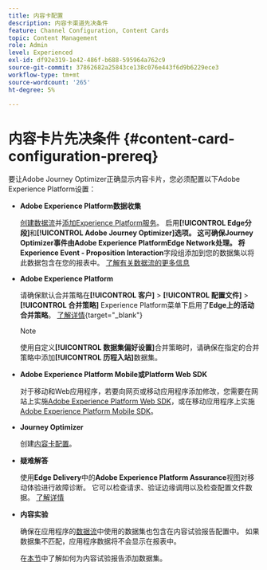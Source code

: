 ```yaml
---
title: 内容卡配置
description: 内容卡渠道先决条件
feature: Channel Configuration, Content Cards
topic: Content Management
role: Admin
level: Experienced
exl-id: df92e319-1e42-486f-b688-595964a762c9
source-git-commit: 37862682a25843ce138c076e443f6d9b6229ece3
workflow-type: tm+mt
source-wordcount: '265'
ht-degree: 5%

---
```


# 内容卡片先决条件 {#content-card-configuration-prereq}

要让Adobe Journey Optimizer正确显示内容卡片，您必须配置以下Adobe Experience Platform设置：

* **Adobe Experience Platform数据收集**

  [创建数据流](https://experienceleague.adobe.com/en/docs/experience-platform/datastreams/configure)并[添加Experience Platform服务](https://experienceleague.adobe.com/en/docs/experience-platform/datastreams/configure#aep)。 启用&#x200B;**[!UICONTROL Edge分段]**&#x200B;和&#x200B;**[!UICONTROL Adobe Journey Optimizer]**选项。 这可确保Journey Optimizer事件由Adobe Experience PlatformEdge Network处理。
将**Experience Event - Proposition Interaction**&#x200B;字段组添加到您的数据集以将此数据包含在您的报表中。 [了解有关数据流的更多信息](https://experienceleague.adobe.com/en/docs/experience-platform/datastreams/configure)

* **Adobe Experience Platform**

  请确保默认合并策略在&#x200B;**[!UICONTROL 客户]** > **[!UICONTROL 配置文件]** > **[!UICONTROL 合并策略]** Experience Platform菜单下启用了&#x200B;**Edge上的活动合并策略**。 [了解详情](https://experienceleague.adobe.com/docs/experience-platform/profile/merge-policies/ui-guide.html#configure){target="_blank"}

  >[!NOTE]
  >
  >使用自定义&#x200B;**[!UICONTROL 数据集偏好设置]**&#x200B;合并策略时，请确保在指定的合并策略中添加&#x200B;**[!UICONTROL 历程入站]**&#x200B;数据集。

* **Adobe Experience Platform Mobile或Platform Web SDK**

  对于移动和Web应用程序，若要向网页或移动应用程序添加修改，您需要在网站上实施[Adobe Experience Platform Web SDK](https://experienceleague.adobe.com/zh-hans/docs/platform-learn/implement-web-sdk/overview)，或在移动应用程序上实施[Adobe Experience Platform Mobile SDK](https://developer.adobe.com/client-sdks/home/)。

* **Journey Optimizer**

  创建[内容卡配置](#content-card-configuration)。

* **疑难解答**

  使用&#x200B;**Edge Delivery**&#x200B;中的&#x200B;**Adobe Experience Platform Assurance**&#x200B;视图对移动体验进行故障诊断。 它可以检查请求、验证边缘调用以及检查配置文件数据。 [了解详情](https://experienceleague.adobe.com/zh-hans/docs/experience-platform/assurance/view/edge-delivery)

* **内容实验**

  确保在应用程序的[数据流](https://experienceleague.adobe.com/en/docs/experience-platform/datastreams/overview#_blank)中使用的数据集也包含在内容试验报告配置中。 如果数据集不匹配，应用程序数据将不会显示在报表中。

  在[本节](../reports/reporting-configuration.md)中了解如何为内容试验报告添加数据集。
